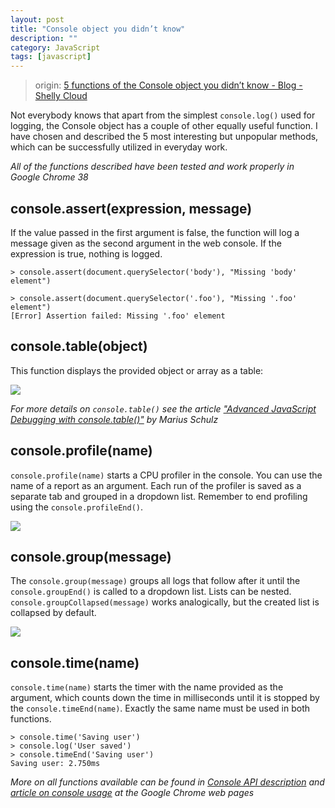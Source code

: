 ```yaml
---
layout: post
title: "Console object you didn’t know"
description: ""
category: JavaScript
tags: [javascript]
--- 
```


> origin: [5 functions of the Console object you didn’t know - Blog - Shelly Cloud](https://shellycloud.com/blog/2014/11/five-functions-of-the-console-object-you-didnt-know)

Not everybody knows that apart from the simplest `console.log()` used for logging, the Console object has a couple of other equally useful function. I have chosen and described the 5 most interesting but unpopular methods, which can be successfully utilized in everyday work.

_All of the functions described have been tested and work properly in Google Chrome 38_

<!-- more -->

## console.assert(expression, message)

If the value passed in the first argument is false, the function will log a message given as the second argument in the web console. If the expression is true, nothing is logged.

```
> console.assert(document.querySelector('body'), "Missing 'body' element")

> console.assert(document.querySelector('.foo'), "Missing '.foo' element")
[Error] Assertion failed: Missing '.foo' element
```

## console.table(object)

This function displays the provided object or array as a table:

![](http://johnnyimages.qiniudn.com/table.pngundefined)

_For more details on `console.table()` see the article ["Advanced JavaScript Debugging with console.table()"](http://blog.mariusschulz.com/2013/11/13/advanced-javascript-debugging-with-consoletable) by Marius Schulz_

## console.profile(name)

`console.profile(name)` starts a CPU profiler in the console. You can use the name of a report as an argument. Each run of the profiler is saved as a separate tab and grouped in a dropdown list. Remember to end profiling using the `console.profileEnd()`.

![](https://shellycloud.com/assets/posts/2014-11-03-144452-five-functions-of-the-console-object-you-didnt-know/profile.png)

## console.group(message)

The `console.group(message)` groups all logs that follow after it until the `console.groupEnd()` is called to a dropdown list. Lists can be nested. `console.groupCollapsed(message)` works analogically, but the created list is collapsed by default.

![](https://shellycloud.com/assets/posts/2014-11-03-144452-five-functions-of-the-console-object-you-didnt-know/group.png)

## console.time(name)

`console.time(name)` starts the timer with the name provided as the argument, which counts down the time in milliseconds until it is stopped by the `console.timeEnd(name)`. Exactly the same name must be used in both functions.

```highlight
> console.time('Saving user')
> console.log('User saved')
> console.timeEnd('Saving user')
Saving user: 2.750ms
```

_More on all functions available can be found in [Console API description](https://developer.chrome.com/devtools/docs/console-api) and [article on console usage](https://developer.chrome.com/devtools/docs/console) at the Google Chrome web pages_